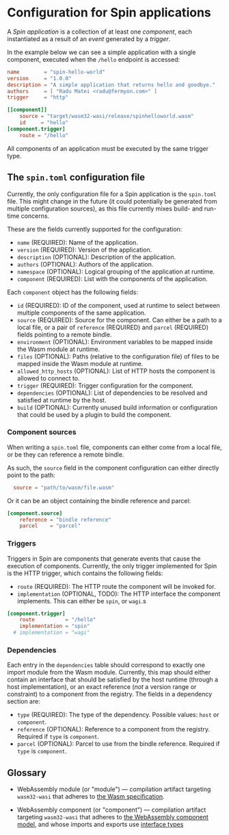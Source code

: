 # Configuration for Spin applications

A _Spin application_ is a collection of at least one _component_, each
instantiated as a result of an _event_ generated by a _trigger_.

In the example below we can see a simple application with a single component,
executed when the `/hello` endpoint is accessed:

```toml
name        = "spin-hello-world"
version     = "1.0.0"
description = "A simple application that returns hello and goodbye."
authors     = [ "Radu Matei <radu@fermyon.com>" ]
trigger     = "http"

[[component]]
    source = "target/wasm32-wasi/release/spinhelloworld.wasm"
    id     = "hello"
[component.trigger]
    route = "/hello"
```

All components of an application must be executed by the same trigger type.

## The `spin.toml` configuration file

Currently, the only configuration file for a Spin application is the `spin.toml`
file. This might change in the future (it could potentially be generated from
multiple configuration sources), as this file currently mixes build- and
run-time concerns.

These are the fields currently supported for the configuration:

- `name` (REQUIRED): Name of the application.
- `version` (REQUIRED): Version of the application.
- `description` (OPTIONAL): Description of the application.
- `authors` (OPTIONAL): Authors of the application.
- `namespace` (OPTIONAL): Logical grouping of the application at runtime.
- `component` (REQUIRED): List with the components of the application.

Each `component` object has the following fields:

- `id` (REQUIRED): ID of the component, used at runtime to select between
  multiple components of the same application.
- `source` (REQUIRED): Source for the component. Can either be a path to a local
  file, or a pair of `reference` (REQUIRED) and `parcel` (REQUIRED) fields
  pointing to a remote bindle.
- `environment` (OPTIONAL): Environment variables to be mapped inside the Wasm
  module at runtime.
- `files` (OPTIONAL): Paths (relative to the configuration file) of files to be
  mapped inside the Wasm module at runtime.
- `allowed_http_hosts` (OPTIONAL): List of HTTP hosts the component is allowed
  to connect to.
- `trigger` (REQUIRED): Trigger configuration for the component.
- `dependencies` (OPTIONAL): List of dependencies to be resolved and satisfied
  at runtime by the host.
- `build` (OPTIONAL): Currently unused build information or configuration that
  could be used by a plugin to build the component.

### Component sources

When writing a `spin.toml` file, components can either come from a local file,
or be they can reference a remote bindle.

As such, the `source` field in the component configuration can either directly
point to the path:

```toml
  source = "path/to/wasm/file.wasm"
```

Or it can be an object containing the bindle reference and parcel:

```toml
[component.source]
    reference = "bindle reference"
    parcel    = "parcel"
```

### Triggers

Triggers in Spin are components that generate events that cause the execution of
components. Currently, the only trigger implemented for Spin is the HTTP
trigger, which contains the following fields:

- `route` (REQUIRED): The HTTP route the component will be invoked for.
- `implementation` (OPTIONAL, TODO): The HTTP interface the component
  implements. This can either be `spin`, or `wagi`.s

```toml
[component.trigger]
    route          = "/hello"
    implementation = "spin"
  # implementation = "wagi"
```

### Dependencies

Each entry in the `dependencies` table should correspond to exactly one import
module from the Wasm module. Currently, this map should either contain an
interface that should be satisfied by the host runtime (through a host
implementation), or an exact reference (_not_ a version range or constraint) to
a component from the registry. The fields in a dependency section are:

- `type` (REQUIRED): The type of the dependency. Possible values: `host` or
  `component`.
- `reference` (OPTIONAL): Reference to a component from the registry. Required
  if `type` is `component`.
- `parcel` (OPTIONAL): Parcel to use from the bindle reference. Required if
  `type` is `component`.

## Glossary

- WebAssembly module (or "module") — compilation artifact targeting
  `wasm32-wasi` that adheres to
  [the Wasm specification](https://webassembly.org/specs/).

- WebAssembly component (or "component") — compilation artifact targeting
  `wasm32-wasi` that adheres to
  [the WebAssembly component model](https://github.com/WebAssembly/component-model/blob/main/design/high-level/Goals.md),
  and whose imports and exports use
  [interface types](https://github.com/WebAssembly/interface-types)
